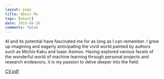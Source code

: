 ```yaml
---
layout: page
title: About Me
tags: [about]
date: 2019-04-26
comments: false
---
```

    
AI and its potential have fascinated me for as long as I can remember. I grew up imagining and eagerly anticipating the vivid world painted by authors such as Michio Kaku and Isaac Asimov. Having explored various facets of the wonderful world of machine learning through personal projects and research endeavors, it is my passion to delve deeper into the field.

[CV.pdf](/assets/doc/CV.pdf)   
